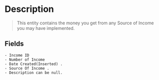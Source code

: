 # Description
> This entity contains the money you get from any Source of Income you may have implemented.
## Fields
	- Income ID
	- Number of Income
	- Date Created(Inserted) .
	- Source Of Income . 
	- Description can be null. 


